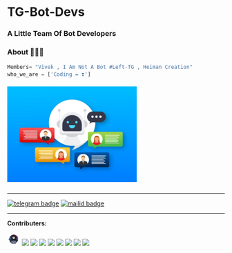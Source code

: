 # TG-Bot-Devs

### A Little Team Of  Bot Developers


### About 🙋🏻‍♂️
```python
Members= "Vivek , I Am Not A Bot #Left-TG , Heiman Creation"
who_we_are = ['Coding = ❣️']
```
##### <img src="https://github.com/TG-Bot-Devs/TG-Bot-Devs/blob/main/robot-icon-bot-sign-design-chatbot-symbol-concept-voice-support-service-bot-online-support-bot_100456-1875.jpg" width="300px"></h2>

---

[![telegram badge](https://img.shields.io/badge/TG-Devs-30302f?style=for-the-badge&logo=telegram)](https://t.me/TG_BOT_DEVS)
[![mailid badge](https://img.shields.io/badge/TG-Devs-30302f?style=for-the-badge&logo=gmail)](mailto:tg.devs@telegmail.com)

---

**Contributers:**

<img src="https://github.com/TG-Bot-Devs/TG-Bot-Devs/blob/main/assets/Hacker-PNG-Image.png" width="30px"></h2>
<img src="https://avatars.githubusercontent.com/u/76828314?v=4" width="30px"></h3>
<img src="https://avatars.githubusercontent.com/u/79355885?v=4" width="30px"></h4>
<img src="https://avatars.githubusercontent.com/u/77770753?v=4" width="30px"></h5>
<img src="https://avatars.githubusercontent.com/u/73241991?v=4" width="30px"></h6>
<img src="https://avatars.githubusercontent.com/u/73241991?v=4" width="30px"></h7>
<img src="https://avatars.githubusercontent.com/u/73241991?v=4" width="30px"></h8>
<img src="https://avatars.githubusercontent.com/u/73241991?v=4" width="30px"></h9>
<img src="https://avatars.githubusercontent.com/u/73241991?v=4" width="30px"></h10>
